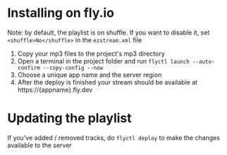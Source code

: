 
# Installing on fly.io

Note: by default, the playlist is on shuffle. If you want to disable it, set `<shuffle>No</shuffle>` in the `ezstream.xml` file

1. Copy your mp3 files to the project's mp3 directory
2. Open a terminal in the project folder and run `flyctl launch --auto-confirm --copy-config --now`
3. Choose a unique app name and the server region
4. After the deploy is finished your stream should be available at https://{appname}.fly.dev

# Updating the playlist

If you've added / removed tracks, do `flyctl deploy` to make the changes available to the server
